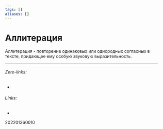 ```yaml
---
tags: []
aliases: []
---
```

# Аллитерация
Аллитерация - повторение одинаковых или однородных согласных в тексте, придающее ему особую звуковую выразительность.
___
###### Zero-links:
-
###### Links:
-

202201260010